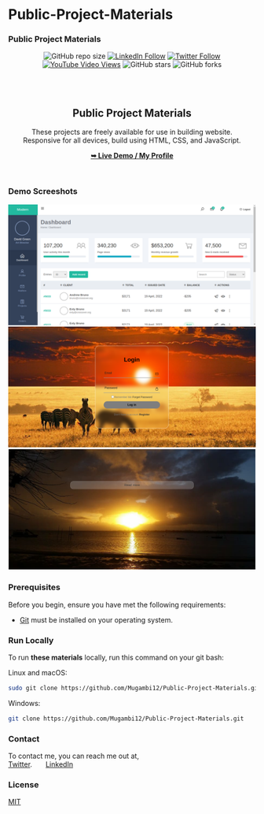 # Public-Project-Materials
### Public Project Materials

<div align="center">
  
  ![GitHub repo size](https://img.shields.io/github/repo-size/Mugambi12/Public-Project-Materials)
  [![LinkedIn Follow](https://img.shields.io/badge/LinkedIn-Follow-blue)](https://www.linkedin.com/in/silasmugambi/)
  [![Twitter Follow](https://img.shields.io/twitter/Twitter/Follow?style=social)](https://twitter.com/mugambimungiria)
  [![YouTube Video Views](https://img.shields.io/youtube/views/5Bl3CCizSRQ?style=social)](https://#)
  ![GitHub stars](https://img.shields.io/github/stars/Mugambi12/adex?style=social)
  ![GitHub forks](https://img.shields.io/github/forks/Mugambi12/adex?style=social)

  <br />
  <br />

  <h2 align="center">Public Project Materials</h2>

  These projects are freely available for use in building website.<br />Responsive for all devices, build using HTML, CSS, and JavaScript.

  <a href="https://github.com/Mugambi12"><strong>➥ Live Demo / My Profile</strong></a>

</div>

<br />

### Demo Screeshots

![Admin Dashboard Desktop Demo](./README-Images/AdminDashboard.png "Desktop Demo")
![Login Page Desktop Demo](./README-Images/LoginPage.png "Desktop Demo")
![ReadMore Desktop Demo](./README-Images/ReadMore.png "Desktop Demo")

### Prerequisites

Before you begin, ensure you have met the following requirements:

* [Git](https://git-scm.com/downloads "Download Git") must be installed on your operating system.

### Run Locally

To run **these materials** locally, run this command on your git bash:

Linux and macOS:

```bash
sudo git clone https://github.com/Mugambi12/Public-Project-Materials.git
```

Windows:

```bash
git clone https://github.com/Mugambi12/Public-Project-Materials.git
```

### Contact

To contact me, you can reach me out at,<br />
 [Twitter](https://www.twitter.com/mugambimungiria). &nbsp; &nbsp; &nbsp;
 [LinkedIn](https://www.linkedin.com/in/silasmugambi)

### License

[MIT](https://choosealicense.com/licenses/mit/)
